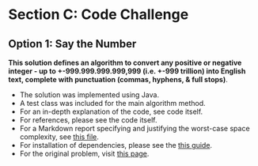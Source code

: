 <h1>Section C: Code Challenge</h1>

## Option 1: Say the Number

**This solution defines an algorithm to convert any positive or negative integer - up to +-999.999.999.999,999 (i.e. +-999 trillion) into English text, complete with punctuation (commas, hyphens, & full stops)**.

* The solution was implemented using Java.
* A test class was included for the main algorithm method.
* For an in-depth explanation of the code, see code itself.
* For references, please see the code itself.
* For a Markdown report specifying and justifying the worst-case space complexity, see [this file](REPORT.md).
* For installation of dependencies, please see the [this guide]().
* For the original problem, visit [this page]().
